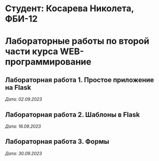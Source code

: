 # Студент: Косарева Николета, ФБИ-12

# Лабораторные работы по второй части курса WEB-программирование

## Лабораторная работа 1. Простое приложение на Flask

*Дата: 02.09.2023*

## Лабораторная работа 2. Шаблоны в Flask

*Дата: 16.09.2023*

## Лабораторная работа 3. Формы

*Дата: 30.09.2023*
